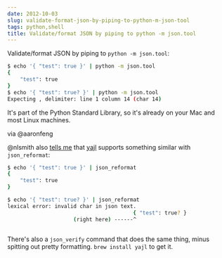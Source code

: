 ```yaml
---
date: 2012-10-03
slug: validate-format-json-by-piping-to-python-m-json-tool
tags: python,shell
title: Validate/format JSON by piping to python -m json.tool
---
```


Validate/format JSON by piping to `python -m json.tool`:

```sh
$ echo '{ "test": true }' | python -m json.tool
{
    "test": true
}
$ echo '{ "test": true? }' | python -m json.tool
Expecting , delimiter: line 1 column 14 (char 14)
```

It's part of the Python Standard Library, so it's already on your Mac and most Linux machines.

via @aaronfeng

@nlsmith also [tells me](https://twitter.com/nlsmith/status/259687410303119360) that [yajl](http://lloyd.github.com/yajl/) supports something similar with `json_reformat`:

```sh
$ echo '{ "test": true }' | json_reformat 
{
    "test": true
}

$ echo '{ "test": true? }' | json_reformat 
lexical error: invalid char in json text.
                                        { "test": true? } 
                     (right here) ------^
 
```

There's also a `json_verify` command that does the same thing, minus spitting out pretty formatting. `brew install yajl` to get it.
